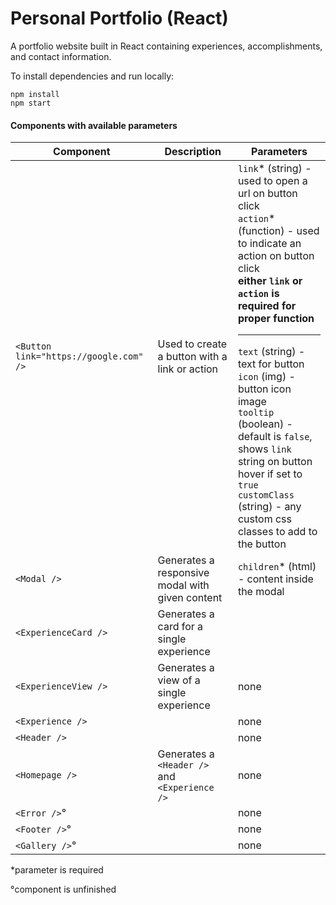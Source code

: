 # Personal Portfolio (React)
A portfolio website built in React containing experiences, accomplishments, and contact information.

To install dependencies and run locally:
```
npm install
npm start
```

#### Components with available parameters
| Component   | Description  | Parameters |
| ----------- | -----------  | -----------|
| `<Button link="https://google.com" />`  | Used to create a button with a link or action | `link`* (string) - used to open a url on button click <br> `action`* (function) - used to indicate an action on button click <br> <b>either `link` or `action` is required for proper function</b> <br><hr> `text` (string) - text for button <br> `icon` (img) - button icon image <br> `tooltip` (boolean) - default is `false`, shows `link` string on button hover if set to `true` <br> `customClass` (string) - any custom css classes to add to the button |
| `<Modal />` | Generates a responsive modal with given content | `children`* (html) - content inside the modal |
| `<ExperienceCard />` | Generates a card for a single experience |     |
| `<ExperienceView />` | Generates a view of a single experience | none |
| `<Experience />` |                | none |
| `<Header />` |                   | none |
| `<Homepage />` | Generates a `<Header />` and `<Experience />` | none |
| `<Error />`&#176; |                | none |
| `<Footer />`&#176; |                | none |
| `<Gallery />`&#176; |                | none |

*parameter is required

&#176;component is unfinished
